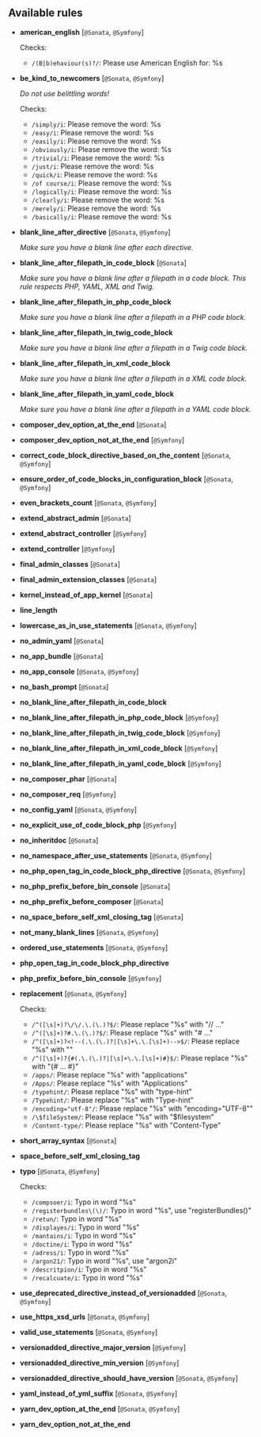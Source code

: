 Available rules
---------------

* **american_english** [`@Sonata`, `@Symfony`]

  Checks:
    - `/(B|b)ehaviour(s)?/`: Please use American English for: %s

* **be_kind_to_newcomers** [`@Sonata`, `@Symfony`]

  _Do not use belittling words!_

  Checks:
    - `/simply/i`: Please remove the word: %s
    - `/easy/i`: Please remove the word: %s
    - `/easily/i`: Please remove the word: %s
    - `/obviously/i`: Please remove the word: %s
    - `/trivial/i`: Please remove the word: %s
    - `/just/i`: Please remove the word: %s
    - `/quick/i`: Please remove the word: %s
    - `/of course/i`: Please remove the word: %s
    - `/logically/i`: Please remove the word: %s
    - `/clearly/i`: Please remove the word: %s
    - `/merely/i`: Please remove the word: %s
    - `/basically/i`: Please remove the word: %s

* **blank_line_after_directive** [`@Sonata`, `@Symfony`]

  _Make sure you have a blank line after each directive._

* **blank_line_after_filepath_in_code_block** [`@Sonata`]

  _Make sure you have a blank line after a filepath in a code block. This rule respects PHP, YAML, XML and Twig._

* **blank_line_after_filepath_in_php_code_block**

  _Make sure you have a blank line after a filepath in a PHP code block._

* **blank_line_after_filepath_in_twig_code_block**

  _Make sure you have a blank line after a filepath in a Twig code block._

* **blank_line_after_filepath_in_xml_code_block**

  _Make sure you have a blank line after a filepath in a XML code block._

* **blank_line_after_filepath_in_yaml_code_block**

  _Make sure you have a blank line after a filepath in a YAML code block._

* **composer_dev_option_at_the_end** [`@Sonata`]

* **composer_dev_option_not_at_the_end** [`@Symfony`]

* **correct_code_block_directive_based_on_the_content** [`@Sonata`, `@Symfony`]

* **ensure_order_of_code_blocks_in_configuration_block** [`@Sonata`, `@Symfony`]

* **even_brackets_count** [`@Sonata`, `@Symfony`]

* **extend_abstract_admin** [`@Sonata`]

* **extend_abstract_controller** [`@Symfony`]

* **extend_controller** [`@Symfony`]

* **final_admin_classes** [`@Sonata`]

* **final_admin_extension_classes** [`@Sonata`]

* **kernel_instead_of_app_kernel** [`@Sonata`]

* **line_length**

* **lowercase_as_in_use_statements** [`@Sonata`, `@Symfony`]

* **no_admin_yaml** [`@Sonata`]

* **no_app_bundle** [`@Sonata`]

* **no_app_console** [`@Sonata`, `@Symfony`]

* **no_bash_prompt** [`@Sonata`]

* **no_blank_line_after_filepath_in_code_block**

* **no_blank_line_after_filepath_in_php_code_block** [`@Symfony`]

* **no_blank_line_after_filepath_in_twig_code_block** [`@Symfony`]

* **no_blank_line_after_filepath_in_xml_code_block** [`@Symfony`]

* **no_blank_line_after_filepath_in_yaml_code_block** [`@Symfony`]

* **no_composer_phar** [`@Sonata`]

* **no_composer_req** [`@Symfony`]

* **no_config_yaml** [`@Sonata`, `@Symfony`]

* **no_explicit_use_of_code_block_php** [`@Symfony`]

* **no_inheritdoc** [`@Sonata`]

* **no_namespace_after_use_statements** [`@Sonata`, `@Symfony`]

* **no_php_open_tag_in_code_block_php_directive** [`@Sonata`, `@Symfony`]

* **no_php_prefix_before_bin_console** [`@Sonata`]

* **no_php_prefix_before_composer** [`@Sonata`]

* **no_space_before_self_xml_closing_tag** [`@Sonata`]

* **not_many_blank_lines** [`@Sonata`, `@Symfony`]

* **ordered_use_statements** [`@Sonata`, `@Symfony`]

* **php_open_tag_in_code_block_php_directive**

* **php_prefix_before_bin_console** [`@Symfony`]

* **replacement** [`@Sonata`, `@Symfony`]

  Checks:
    - `/^([\s]+)?\/\/.\.(\.)?$/`: Please replace "%s" with "// ..."
    - `/^([\s]+)?#.\.(\.)?$/`: Please replace "%s" with "# ..."
    - `/^([\s]+)?<!--(.\.(\.)?|[\s]+\.\.[\s]+)-->$/`: Please replace "%s" with "<!-- ... -->"
    - `/^([\s]+)?{#(.\.(\.)?|[\s]+\.\.[\s]+)#}$/`: Please replace "%s" with "{# ... #}"
    - `/apps/`: Please replace "%s" with "applications"
    - `/Apps/`: Please replace "%s" with "Applications"
    - `/typehint/`: Please replace "%s" with "type-hint"
    - `/Typehint/`: Please replace "%s" with "Type-hint"
    - `/encoding="utf-8"/`: Please replace "%s" with "encoding="UTF-8""
    - `/\$fileSystem/`: Please replace "%s" with "$filesystem"
    - `/Content-type/`: Please replace "%s" with "Content-Type"

* **short_array_syntax** [`@Sonata`]

* **space_before_self_xml_closing_tag**

* **typo** [`@Sonata`, `@Symfony`]

  Checks:
    - `/compsoer/i`: Typo in word "%s"
    - `/registerbundles\(\)/`: Typo in word "%s", use "registerBundles()"
    - `/retun/`: Typo in word "%s"
    - `/displayes/i`: Typo in word "%s"
    - `/mantains/i`: Typo in word "%s"
    - `/doctine/i`: Typo in word "%s"
    - `/adress/i`: Typo in word "%s"
    - `/argon21/`: Typo in word "%s", use "argon2i"
    - `/descritpion/i`: Typo in word "%s"
    - `/recalcuate/i`: Typo in word "%s"

* **use_deprecated_directive_instead_of_versionadded** [`@Sonata`, `@Symfony`]

* **use_https_xsd_urls** [`@Sonata`, `@Symfony`]

* **valid_use_statements** [`@Sonata`, `@Symfony`]

* **versionadded_directive_major_version** [`@Symfony`]

* **versionadded_directive_min_version** [`@Symfony`]

* **versionadded_directive_should_have_version** [`@Sonata`, `@Symfony`]

* **yaml_instead_of_yml_suffix** [`@Sonata`, `@Symfony`]

* **yarn_dev_option_at_the_end** [`@Sonata`, `@Symfony`]

* **yarn_dev_option_not_at_the_end**

